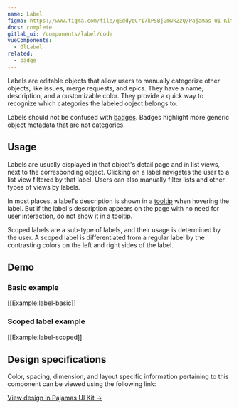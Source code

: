 ```yaml
---
name: Label
figma: https://www.figma.com/file/qEddyqCrI7kPSBjGmwkZzQ/Pajamas-UI-Kit?node-id=425%3A127
docs: complete
gitlab_ui: /components/label/code
vueComponents:
  - GlLabel
related:
  - badge
---
```


Labels are editable objects that allow users to manually categorize other objects, like issues, merge requests, and epics. They have a name, description, and a customizable color. They provide a quick way to recognize which categories the labeled object belongs to.

Labels should not be confused with [badges](/components/badge). Badges highlight more generic object metadata that are not categories.

## Usage

Labels are usually displayed in that object's detail page and in list views, next to the corresponding object. Clicking on a label navigates the user to a list view filtered by that label. Users can also manually filter lists and other types of views by labels.

In most places, a label's description is shown in a [tooltip](/components/tooltip) when hovering the label. But if the label's description appears on the page with no need for user interaction, do not show it in a tooltip.

Scoped labels are a sub-type of labels, and their usage is determined by the user. A scoped label is differentiated from a regular label by the contrasting colors on the left and right sides of the label.

## Demo

### Basic example

[[Example:label-basic]]

### Scoped label example

[[Example:label-scoped]]

## Design specifications

Color, spacing, dimension, and layout specific information pertaining to this component can be viewed using the following link:

[View design in Pajamas UI Kit →](https://www.figma.com/file/qEddyqCrI7kPSBjGmwkZzQ/Pajamas-UI-Kit-Beta?node-id=425%3A127)
